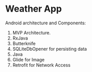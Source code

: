 # Weather App

Android	architecture	and	Components:	
1.	MVP Architecture.	
2.	RxJava	
3.	Butterknife	
4.	SQLiteDbOpener	for	persisting	data	
5.	Java
6.	Glide	for	Image	
7.	Retrofit	for	Network	Access
